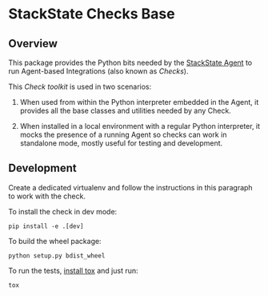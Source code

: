 # StackState Checks Base

## Overview

This package provides the Python bits needed by the [StackState Agent][1]
to run Agent-based Integrations (also known as _Checks_).

This _Check toolkit_ is used in two scenarios:

 1. When used from within the Python interpreter embedded in the Agent, it
 provides all the base classes and utilities needed by any Check.

 2. When installed in a local environment with a regular Python interpreter, it
 mocks the presence of a running Agent so checks can work in standalone mode,
 mostly useful for testing and development.

## Development

Create a dedicated virtualenv and follow the instructions in this paragraph
to work with the check.

To install the check in dev mode:
```
pip install -e .[dev]
```

To build the wheel package:
```
python setup.py bdist_wheel
```

To run the tests, [install tox][3] and just run:
```
tox
```

[1]: https://github.com/StackVista/stackstate-agent
[2]: https://github.com/StackVista/stackstate-agent-integrations
[3]: https://tox.readthedocs.io/en/latest/install.html
